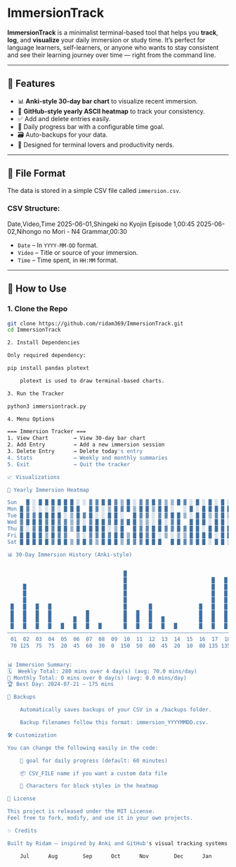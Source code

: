# ImmersionTrack

**ImmersionTrack** is a minimalist terminal-based tool that helps you **track**, **log**, and **visualize** your daily immersion or study time. It’s perfect for language learners, self-learners, or anyone who wants to stay consistent and see their learning journey over time — right from the command line.

---

## 📌 Features

- 📊 **Anki-style 30-day bar chart** to visualize recent immersion.
- 📅 **GitHub-style yearly ASCII heatmap** to track your consistency.
- ✅ Add and delete entries easily.
- 🔁 Daily progress bar with a configurable time goal.
- 🗃️ Auto-backups for your data.
- 🧠 Designed for terminal lovers and productivity nerds.

---

## 📂 File Format

The data is stored in a simple CSV file called `immersion.csv`.

### CSV Structure:

Date,Video,Time
2025-06-01,Shingeki no Kyojin Episode 1,00:45
2025-06-02,Nihongo no Mori - N4 Grammar,00:30

- `Date` – In `YYYY-MM-DD` format.
- `Video` – Title or source of your immersion.
- `Time` – Time spent, in `HH:MM` format.

---

## 🚀 How to Use

### 1. Clone the Repo

```bash
git clone https://github.com/ridam369/ImmersionTrack.git
cd ImmersionTrack

2. Install Dependencies

Only required dependency:

pip install pandas plotext

    plotext is used to draw terminal-based charts.

3. Run the Tracker

python3 immersiontrack.py

4. Menu Options

=== Immersion Tracker ===
1. View Chart        → View 30-day bar chart
2. Add Entry         → Add a new immersion session
3. Delete Entry      → Delete today's entry
4. Stats             → Weekly and monthly summaries
5. Exit              → Quit the tracker

📈 Visualizations

📅 Yearly Immersion Heatmap

Sun   █ ░ █ █ █ █ █ █ ░ ░ ▓ ▓ █ █ ▓ ▒ █ ░ ▓ ▓ █ ▓ ▒ ▒ █ ▓ ░ █ ░ █ ░ █ ░ ░ ░ █ ░ ▓ ▒ █ ▒ █ █ ▓ ▓ █ ▓ █ ▓ ░ ▓
Mon █ ▓ ░ ░ ░ ▓ ░ █ █ █   █ ▓ ░ ▒ █ ▓ █ ▒ █ █ ▒ █ █ ░   ░ █ ░ █ █ █ █ █ ▒ █ █ ▓ ░ ▓ █ ░   ▒ ░ ▓ ▒ ▒ █   █ ▓
Tue █ ▓ ▓ █ █ █ █ ░ ▒ █ ▓ █ ░ ░ █ █ ░   █ ▓ ▓ ░ ▓ ▓ █ █ ▒ ░ █ █ ▒ ▓ █ ▒ ▒ █ ▓ ▓ █ ▓   ░ ▓ ▒ █   ▓ █ █ █ █ █
Wed ▓ █ █ █ ▓ █ ▓ ▓ ▒ ▓ ░ ▓ █ █ ▓ █ ▓ █ █ ▒ ▒ ░ █ ░ ▓ █   █ █ █ ░ █ █ ░ █ █ ▒ █ ░ ▒ ░ █ ░ █ ▓ █ █ ░ █ ▓ █ █
Thu ▓ ░ ▓ █ █ ▓ █ █ ▒ █ █ █ █ █ ░ ▒ █   █ ▓ ▓ █ █ ▓ ▓ █ ▓ █ █ ░ █ █ █ █ █ ▓ ░ █ ▓ ▓ ▓ █ ▒     █ ░ ▓ ▒ █ ░ ▒
Fri █ █ █ █ ▒ █ ▓ ▓   ▒ ░ ▓ ▓ █ ▓ █ █ ▒ █ █ ▓ █ ░ ▒ ░ ▒ ▒ █ █ █ █ ░ █ █ █ █ ▓ █ █ ░ ▒ ▓ █ █ █ █ ░ █ ▓ ▓ ▓ ▓
Sat █ █ █ █ █ ▓ █ █ ▒ ▓ █ ▓ ▒ █ █ █ ▒ ▓ ▓ ▓ █ █ █   █ █ ▓ ▓ █ █ ░ █ █ ░ ▓ ▒ ▓ ▓ ▒ █ ▓ ▓   █ █ █ ░ ▒ █ ▒ █ ░

📊 30-Day Immersion History (Anki-style)

                                                                                                                     █  
                                     █                                                                               █  
                                     █                           █   █                                               █  
     █                               █                           █   █                                               █  
     █                               █                           █   █           █           █   █                   █  
     █                               █                           █   █           █           █   █                   █  
 █   █   █   █                       █       █               █   █   █           █           █   █                   █  
 █   █   █   █           █           █   █   █               █   █   █       █   █   █   █   █   █               █   █  
 █   █   █   █       █   █           █   █   █   █           █   █   █       █   █   █   █   █   █       █       █   █  
 █   █   █   █   █   █   █   █       █   █   █   █   █       █   █   █       █   █   █   █   █   █   █   █       █   █  
――――――――――――――――――――――――――――――――――――――――――――――――――――――――――――――――――――――――――――――――――――――――――――――――――――――――――――――――――――――――
 01  02  03  04  05  06  07  08  09  10  11  12  13  14  15  16  17  18  19  20  21  22  23  24  25  26  27  28  29  30 
 70 125  75  75  20  45  60  30  0  150  50  80  45  20  10  80 135 135  5   50 105  55  50 110 110  20  45  10  60 165


📊 Immersion Summary:
🗓️  Weekly Total: 280 mins over 4 day(s) (avg: 70.0 mins/day)
📅 Monthly Total: 0 mins over 0 day(s) (avg: 0.0 mins/day)
🏆 Best Day: 2024-07-21 — 175 mins

💾 Backups

    Automatically saves backups of your CSV in a /backups folder.

    Backup filenames follow this format: immersion_YYYYMMDD.csv.

🛠 Customization

You can change the following easily in the code:

    🔁 goal for daily progress (default: 60 minutes)

    📦 CSV_FILE name if you want a custom data file

    🎨 Characters for block styles in the heatmap

📘 License

This project is released under the MIT License.
Feel free to fork, modify, and use it in your own projects.

✨ Credits

Built by Ridam — inspired by Anki and GitHub's visual tracking systems.

    Jul      Aug        Sep      Oct      Nov        Dec      Jan      Feb      Mar        Apr      May        Jun
